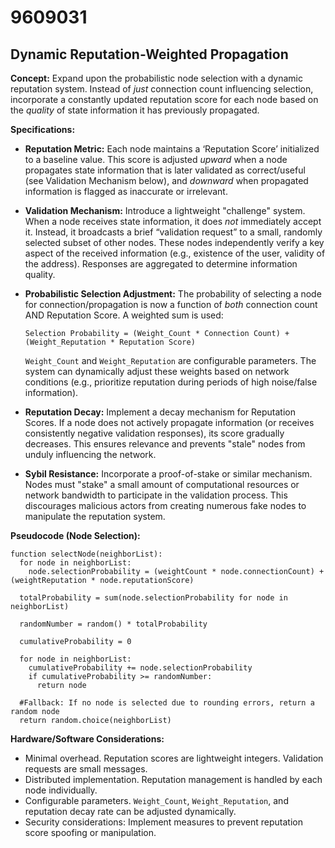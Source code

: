 # 9609031

## Dynamic Reputation-Weighted Propagation

**Concept:** Expand upon the probabilistic node selection with a dynamic reputation system. Instead of *just* connection count influencing selection, incorporate a constantly updated reputation score for each node based on the *quality* of state information it has previously propagated.

**Specifications:**

*   **Reputation Metric:** Each node maintains a ‘Reputation Score’ initialized to a baseline value. This score is adjusted *upward* when a node propagates state information that is later validated as correct/useful (see Validation Mechanism below), and *downward* when propagated information is flagged as inaccurate or irrelevant.
*   **Validation Mechanism:**  Introduce a lightweight "challenge" system.  When a node receives state information, it does *not* immediately accept it. Instead, it broadcasts a brief “validation request” to a small, randomly selected subset of other nodes. These nodes independently verify a key aspect of the received information (e.g., existence of the user, validity of the address). Responses are aggregated to determine information quality.
*   **Probabilistic Selection Adjustment:** The probability of selecting a node for connection/propagation is now a function of *both* connection count AND Reputation Score.  A weighted sum is used:

    `Selection Probability = (Weight_Count * Connection Count) + (Weight_Reputation * Reputation Score)`

    `Weight_Count` and `Weight_Reputation` are configurable parameters.  The system can dynamically adjust these weights based on network conditions (e.g., prioritize reputation during periods of high noise/false information).
*   **Reputation Decay:**  Implement a decay mechanism for Reputation Scores.  If a node does not actively propagate information (or receives consistently negative validation responses), its score gradually decreases. This ensures relevance and prevents "stale" nodes from unduly influencing the network.
*   **Sybil Resistance:** Incorporate a proof-of-stake or similar mechanism. Nodes must "stake" a small amount of computational resources or network bandwidth to participate in the validation process. This discourages malicious actors from creating numerous fake nodes to manipulate the reputation system.

**Pseudocode (Node Selection):**

```
function selectNode(neighborList):
  for node in neighborList:
    node.selectionProbability = (weightCount * node.connectionCount) + (weightReputation * node.reputationScore)
  
  totalProbability = sum(node.selectionProbability for node in neighborList)
  
  randomNumber = random() * totalProbability
  
  cumulativeProbability = 0
  
  for node in neighborList:
    cumulativeProbability += node.selectionProbability
    if cumulativeProbability >= randomNumber:
      return node
  
  #Fallback: If no node is selected due to rounding errors, return a random node
  return random.choice(neighborList)
```

**Hardware/Software Considerations:**

*   Minimal overhead. Reputation scores are lightweight integers. Validation requests are small messages.
*   Distributed implementation. Reputation management is handled by each node individually.
*   Configurable parameters.  `Weight_Count`, `Weight_Reputation`, and reputation decay rate can be adjusted dynamically.
*   Security considerations: Implement measures to prevent reputation score spoofing or manipulation.